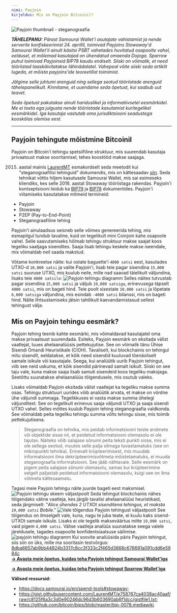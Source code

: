 ```yaml
---
nimi: Payjoin
kirjeldus: Mis on Payjoin Bitcoinil?
---
```

![Payjoin thumbnail - steganograafia](assets/cover.webp)

***TÄHELEPANU:** Pärast Samourai Wallet'i asutajate vahistamist ja nende serverite konfiskeerimist 24. aprillil, toimivad Payjoins Stowaway'd Samourai Wallet'il ainult käsitsi PSBT vahetades huvitatud osapoolte vahel, eeldusel, et mõlemad kasutajad on ühendatud omaenda Dojoga. Sparrow puhul toimivad Payjoinsid BIP78 kaudu endiselt. Siiski on võimalik, et need tööriistad taaskäivitatakse lähinädalatel. Vahepeal võite siiski seda artiklit lugeda, et mõista payjoins'ide teoreetilist toimimist.*

_Jälgime selle juhtumi arenguid ning sellega seotud tööriistade arenguid tähelepanelikult. Kinnitame, et uuendame seda õpetust, kui saabub uut teavet._

_Seda õpetust pakutakse ainult hariduslikel ja informatiivsetel eesmärkidel. Me ei toeta ega julgusta nende tööriistade kasutamist kuritegelikel eesmärkidel. Iga kasutaja vastutab oma jurisdiktsiooni seadustega kooskõlas olemise eest._

---
## Payjoin tehingute mõistmine Bitcoinil

Payjoin on Bitcoin'i tehingu spetsiifiline struktuur, mis suurendab kasutaja privaatsust makse sooritamisel, tehes koostööd makse saajaga.

2015. aastal mainis [LaurentMT](https://twitter.com/LaurentMT) esmakordselt seda meetodit kui "steganograafilisi tehinguid" dokumendis, mis on kättesaadav [siin](https://gist.githubusercontent.com/LaurentMT/e758767ca4038ac40aaf/raw/c8125f6a3c3d0e90246dc96d3b603690ab6f1dcc/gistfile1.txt). Seda tehnikat võttis hiljem kasutusele Samourai Wallet, mis sai esimeseks kliendiks, kes selle 2018. aastal Stowaway tööriistaga rakendas. Payjoin'i kontseptsiooni leidub ka [BIP79](https://github.com/bitcoin/bips/blob/master/bip-0079.mediawiki) ja [BIP78](https://github.com/bitcoin/bips/blob/master/bip-0078.mediawiki) dokumentides. Payjoin'i viitamiseks kasutatakse mitmeid termineid:
- Payjoin
- Stowaway
- P2EP (Pay-to-End-Point)
- Steganograafiline tehing

Payjoin'i ainulaadsus seisneb selle võimes genereerida tehing, mis esmapilgul tundub tavaline, kuid on tegelikult mini Coinjoin kahe osapoole vahel. Selle saavutamiseks hõlmab tehingu struktuur makse saajat koos tegeliku saatjaga sisendites. Saaja lisab tehingu keskele makse iseendale, mis võimaldab neil saada makstud.

Võtame konkreetse näite: kui ostate baguette'i `4000 satsi` eest, kasutades UTXO-d `10,000 satsi` ja valite Payjoin'i, lisab teie pagar sisendina `15,000 satsi` suuruse UTXO, mis kuulub neile, mille nad saavad täielikult väljundina, lisaks teie `4000 satsile`:
![Payjoin tehingu diagramm](assets/en/1.webp)
Selles näites tutvustab pagar sisendina `15,000 satsi` ja väljub `19,000 satsiga`, erinevusega täpselt `4000 satsi`, mis on bageti hind. Teie poolt sisestate `10,000 satsi` ja lõpetate `6,000 satsiga` väljundina, mis esindab `-4000 satsi` bilanssi, mis on bageti hind. Näite lihtsustamiseks jätsin tahtlikult kaevandamistasud sellest tehingust välja.
## Mis on Payjoin tehingu eesmärk?

Payjoin tehing teenib kahte eesmärki, mis võimaldavad kasutajatel oma makse privaatsust suurendada.
Esiteks, Payjoin eesmärk on eksitada välist vaatlejat, luues ahelaanalüüsis pettekujutise. See on võimalik tänu Ühise Sisendi Omandi Heuristikale (CIOH). Tavaliselt, kui blockchainis on tehingul mitu sisendit, eeldatakse, et kõik need sisendid kuuluvad tõenäoliselt samale isikule või kasutajale. Seega, kui analüütik uurib Payjoin tehingut, viib see neid uskuma, et kõik sisendid pärinevad samalt isikult. Siiski on see taju vale, kuna makse saaja lisab samuti sisendeid koos tegeliku maksjaga. Seetõttu suunatakse ahelaanalüüs tõlgendusele, mis osutub valeks.

Lisaks võimaldab Payjoin eksitada välist vaatlejat ka tegeliku makse summa osas. Tehingu struktuuri uurides võib analüütik arvata, et makse on võrdne ühe väljundi summaga. Tegelikkuses ei vasta makse summa ühelegi väljunditest. See on tegelikult erinevus saaja väljundi UTXO ja saaja sisendi UTXO vahel. Selles mõttes kuulub Payjoin tehing steganograafia valdkonda. See võimaldab peita tegeliku tehingu summa võlts tehingu sisse, mis toimib pettekujutisena.

> Steganograafia on tehnika, mis peidab informatsiooni teiste andmete või objektide sisse nii, et peidetud informatsiooni olemasolu ei ole tajutav. Näiteks võib salajase sõnumi peita teksti punkti sisse, mis ei ole sellega seotud, muutes selle palja silmaga tuvastamatuks (see on mikropunkti tehnika). Erinevalt krüpteerimisest, mis muudab informatsiooni ilma dekrüpteerimisvõtmeta mõistetamatuks, ei muuda steganograafia informatsiooni. See jääb nähtavale. Selle eesmärk on pigem peita salajase sõnumi olemasolu, samas kui krüpteerimine selgelt paljastab peidetud informatsiooni olemasolu, kuigi see on ilma võtmeta kättesaamatu.

Tagasi meie Payjoin tehingu näite juurde bageti eest maksmisel.
![Payjoin tehingu skeem väljastpoolt](assets/en/2.webp)
Seda tehingut blockchainis nähes tõlgendaks väline vaatleja, kes järgib tavalisi ahelaanalüüsi heuristikaid, seda järgmiselt: "*Alice ühendas 2 UTXOt sisenditena tehingus, et maksta `19,000 satsi` Bobile*."
![Vale tõlgendus Payjoin tehingust väljastpoolt](assets/en/3.webp)
See tõlgendus on ilmselgelt vale, kuna, nagu te juba teate, ei kuulu kaks sisend-UTXOt samale isikule. Lisaks ei ole tegelik makseväärtus mitte `19,000 satsi`, vaid pigem `4,000 satsi`. Välise vaatleja analüüs suunatakse seega valele järeldusele, tagades osapoolte konfidentsiaalsuse säilimise.![payjoin tehingu diagramm](assets/en/1.webp)
Kui soovite analüüsida päris Payjoin tehingut, siis siin on üks, mille ma sooritasin testvõrgus: [8dba6657ab9bb44824b3317c8cc3f333c2f465d3668c678691a091cdd6e5984c](https://mempool.space/fr/testnet/tx/8dba6657ab9bb44824b3317c8cc3f333c2f465d3668c678691a091cdd6e5984c)  
[**-> Avasta meie õpetus, kuidas teha Payjoin tehingut Samourai Wallet'iga**](https://planb.network/tutorials/privacy/payjoin-samourai-wallet)  

[**-> Avasta meie õpetus, kuidas teha Payjoin tehingut Sparrow Wallet'iga**](https://planb.network/tutorials/privacy/payjoin-sparrow-wallet)


**Välised ressursid:**
- https://docs.samourai.io/en/spend-tools#stowaway;
- https://gist.githubusercontent.com/LaurentMT/e758767ca4038ac40aaf/raw/c8125f6a3c3d0e90246dc96d3b603690ab6f1dcc/gistfile1.txt;
- https://github.com/bitcoin/bips/blob/master/bip-0078.mediawiki.